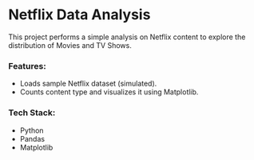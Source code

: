 # Netflix Data Analysis
This project performs a simple analysis on Netflix content to explore the distribution of Movies and TV Shows.

### Features:
- Loads sample Netflix dataset (simulated).
- Counts content type and visualizes it using Matplotlib.

### Tech Stack:
- Python
- Pandas
- Matplotlib
